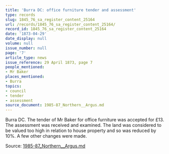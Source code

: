 ```yaml
---
title: 'Burra DC: office furniture tender and assessment'
type: records
slug: 1845_76_sa_register_content_25164
url: /records/1845_76_sa_register_content_25164/
record_id: 1845_76_sa_register_content_25164
date: '1873-04-29'
date_display: null
volume: null
issue_number: null
page: '7'
article_type: news
issue_reference: 29 April 1873, page 7
people_mentioned:
- Mr Baker
places_mentioned:
- Burra
topics:
- council
- tender
- assessment
source_document: 1985-87_Northern__Argus.md
---
```


Burra DC.  The tender of Mr Baker for office furniture was accepted for £13.  The assessment was received and examined.  The land was considered to be valued too high in relation to house property and so was reduced by 10%.  A few other changes were made.

Source: [1985-87_Northern__Argus.md](/downloads/markdown/1985-87_Northern__Argus.md)
